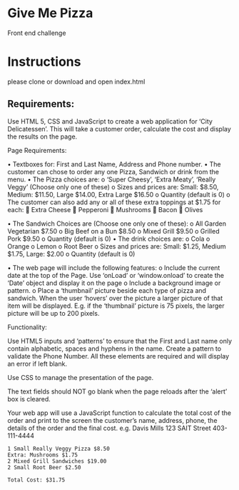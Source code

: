 # Give Me Pizza

Front end challenge

# Instructions
please clone or download and open index.html

## Requirements:

Use HTML 5, CSS and JavaScript to create a web application for ‘City Delicatessen’. This will take a customer order, calculate the cost and display the results on the page.


Page Requirements:

•	Textboxes for:  First and Last Name, Address and Phone number. 
•	The customer can chose to order any one Pizza, Sandwich or drink from the menu.
•	The Pizza choices are:
o	‘Super Cheesy’, ‘Extra Meaty’, ‘Really Veggy’ (Choose only one of these)
o	Sizes and prices are: Small: $8.50, Medium: $11.50, Large $14.00, Extra Large $16.50
o	Quantity (default is 0)
o	The customer can also add any or all of these extra toppings at $1.75 for each:
	Extra Cheese
	Pepperoni
	Mushrooms
	Bacon
	Olives

•	The Sandwich Choices are (Choose one only one of these):
o	All Garden Vegetarian $7.50
o	Big Beef on a Bun $8.50
o	Mixed Grill $9.50
o	Grilled Pork $9.50
o	Quantity (default is 0)
•	The drink choices are: 
o	Cola
o	Orange
o	Lemon
o	Root Beer
o	Sizes and prices are: Small: $1.25, Medium $1.75, Large: $2.00
o	Quantity (default is 0)

•	The web page will include the following features:
o	Include the current date at the top of the Page. Use ‘onLoad’ or ‘window.onload’ to create the ‘Date’ object and display it on the page
o	Include a background image or pattern.
o	Place a ‘thumbnail’ picture beside each type of pizza and sandwich.  When the user ‘hovers’ over the picture a larger picture of that item will be displayed. E.g. if the ‘thumbnail’ picture is 75 pixels, the larger picture will be up to 200 pixels.

Functionality:

Use HTML5 inputs and ‘patterns’ to ensure that the First and Last name only contain alphabetic, spaces and hyphens in the name. Create a pattern to validate the Phone Number. All these elements are required and will display an error if left blank.

Use CSS to manage the presentation of the page.

The text fields should NOT go blank when the page reloads after the ‘alert’ box is cleared.

Your web app will use a JavaScript function to calculate the total cost of the order and print to the screen the customer’s name, address, phone, the details of the order and the final cost.
e.g.
	Davis Mills
	123 SAIT Street
	403-111-4444
	
	1 Small Really Veggy Pizza $8.50
	Extra: Mushrooms $1.75
	2 Mixed Grill Sandwiches $19.00
	2 Small Root Beer $2.50

	Total Cost: $31.75
